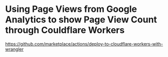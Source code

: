 # Using Page Views from Google Analytics to show Page View Count through Couldflare Workers

https://github.com/marketplace/actions/deploy-to-cloudflare-workers-with-wrangler
